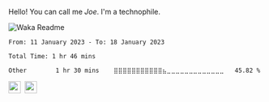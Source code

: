 Hello! You can call me *Joe*. I'm a technophile.

![Waka Readme](https://github.com/joe733/joe733/workflows/Waka%20Readme/badge.svg)

<!--START_SECTION:waka-->

```text
From: 11 January 2023 - To: 18 January 2023

Total Time: 1 hr 46 mins

Other        1 hr 30 mins    ⣿⣿⣿⣿⣿⣿⣿⣿⣿⣿⣿⣦⣀⣀⣀⣀⣀⣀⣀⣀⣀⣀⣀⣀⣀   45.82 %
```

<!--END_SECTION:waka-->

<a href='https://twitter.com/_joe733'><img src='https://i.stack.imgur.com/xR1Qg.png' width='24'/></a>&nbsp; <a href='https://www.linkedin.com/in/joe733'><img src='https://i.stack.imgur.com/VrlLG.png' width='24'/></a>&nbsp;
